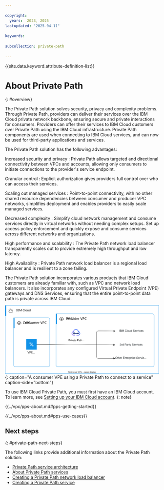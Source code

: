 ```yaml
---

copyright:
  years:  2023, 2025
lastupdated: "2025-04-11"

keywords:

subcollection: private-path

---
```


{{site.data.keyword.attribute-definition-list}}

# About Private Path
{: #overview}

The Private Path solution solves security, privacy and complexity problems. Through Private Path, providers can deliver their services over the IBM Cloud private network backbone, ensuring secure and private interactions for consumers. Providers can offer their services to IBM Cloud customers over Private Path using the IBM Cloud infrastructure. Private Path components are used when connecting to IBM Cloud services, and can now be used for third-party applications and services.

The Private Path solution has the following advantages:

Increased security and privacy
:   Private Path allows targeted and directional connectivity between VPCs and accounts, allowing only consumers to initiate connections to the provider's service endpoint.

Granular control
:   Explicit authorization gives providers full control over who can access their services.

Scaling out managed services
:   Point-to-point connectivity, with no other shared resource dependencies between consumer and producer VPC networks, simplifies deployment and enables providers to easily scale managed services.

Decreased complexity
:   Simplify cloud network management and consume services directly in virtual networks without needing complex setups. Set up access policy enforcement and quickly expose and consume services across different networks and organizations.

High performance and scalability
:   The Private Path network load balancer transparently scales out to provide extremely high throughput and low latency.

High Availability
:   Private Path network load balancer is a regional load balancer and is resilient to a zone failing.

The Private Path solution incorporates various products that IBM Cloud customers are already familiar with, such as VPC and network load balancers. It also incorporates any configured Virtual Private Endpoint (VPE) gateways and DNS Services, ensuring that the entire point-to-point data path is private across IBM Cloud.

![Private Path service overview](images/private_path_overview.svg "Private Path service overview"){: caption="A consumer VPE using a Private Path to connect to a service" caption-side="bottom"}

To use IBM Cloud Private Path, you must first have an IBM Cloud account. To learn more, see [Setting up your IBM Cloud account](/docs/account?topic=account-account-getting-started).
{: note}

{{../vpc/pps-about.md#pps-getting-started}}

{{../vpc/pps-about.md#pps-use-cases}}

## Next steps
{: #private-path-next-steps}

The following links provide additional information about the Private Path solution:

- [Private Path service architecture](/docs/private-path?topic=private-path-private-path-service-architecture)
- [About Private Path services](/docs/vpc?topic=vpc-private-path-service-intro&interface=ui)
- [Creating a Private Path network load balancer](/docs/vpc?topic=vpc-ppnlb-ui-creating-private-path-network-load-balancer&interface=ui)
- [Creating a Private Path service](/docs/vpc?topic=vpc-private-path-service-about&interface=ui)
